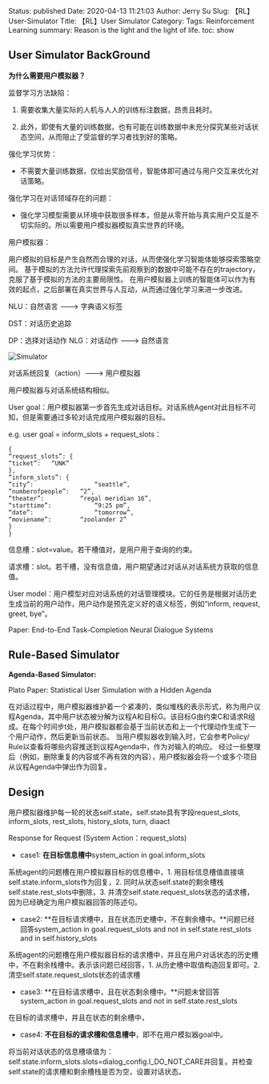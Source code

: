 Status: published
Date: 2020-04-13 11:21:03
Author: Jerry Su
Slug: 【RL】User-Simulator
Title: 【RL】User Simulator
Category: 
Tags: Reinforcement Learning 
summary: Reason is the light and the light of life.
toc: show

## User Simulator BackGround

**为什么需要用户模拟器？**

监督学习方法缺陷：

1. 需要收集大量实际的人机与人人的训练标注数据，昂贵且耗时。

2. 此外，即使有大量的训练数据，也有可能在训练数据中未充分探究某些对话状态空间，从而阻止了受监督的学习者找到好的策略。

强化学习优势：

- 不需要大量训练数据，仅给出奖励信号，智能体即可通过与用户交互来优化对话策略。

强化学习在对话领域存在的问题：

- 强化学习模型需要从环境中获取很多样本，但是从零开始与真实用户交互是不切实际的。所以需要用户模拟器模拟真实世界的环境。

用户模拟器：

用户模拟的目标是产生自然而合理的对话，从而使强化学习智能体能够探索策略空间。 基于模拟的方法允许代理探索先前观察到的数据中可能不存在的trajectory，克服了基于模拟的方法的主要局限性。 在用户模拟器上训练的智能体可以作为有效的起点，之后部署在真实世界与人互动，从而通过强化学习来进一步改进。

NLU：自然语言 ---> 字典语义标签

DST：对话历史追踪

DP：选择对话动作
NLG：对话动作 ---> 自然语言

![Simulator](../images/RL/simulator.jpg)

对话系统回复（action）---> 用户模拟器

用户模拟器与对话系统结构相似。

User goal：用户模拟器第一步首先生成对话目标。对话系统Agent对此目标不可知，但是需要通过多轮对话完成用户模拟器的目标。

e.g.  user goal = inform_slots + request_slots：

```
{ 
“request_slots”: { 
“ticket”: 	“UNK”
},
“inform_slots”: { 
“city”: 				“seattle”, 
“numberofpeople”: 	“2”, 
“theater”: 			“regal meridian 16”, 
“starttime”: 			“9:25 pm”, 
“date”: 				“tomorrow”, 
“moviename”: 		“zoolander 2”
}
}
```
信息槽：slot=value。若干槽值对，是用户用于查询的约束。

请求槽：slot。若干槽，没有信息值，用户期望通过对话从对话系统方获取的信息值。

User model：用户模型对应对话系统的对话管理模块。它的任务是根据对话历史生成当前的用户动作，用户动作是预先定义好的语义标签，例如“inform, request, greet, bye”。

Paper: End-to-End Task-Completion Neural Dialogue Systems

## Rule-Based Simulator

**Agenda-Based Simulator:**

Plato Paper: Statistical User Simulation with a Hidden Agenda

在对话过程中，用户模拟器维护着一个紧凑的，类似堆栈的表示形式，称为用户议程Agenda，其中用户状态被分解为议程A和目标G。该目标G由约束C和请求R组成。在每个时间步t处，用户模拟器都会基于当前状态和上一个代理动作生成下一个用户动作，然后更新当前状态。
当用户模拟器收到输入时，它会参考Policy/ Rule以查看将哪些内容推送到议程Agenda中，作为对输入的响应。 经过一些整理后（例如，删除重复的内容或不再有效的内容），用户模拟器会将一个或多个项目从议程Agenda中弹出作为回复。

## Design
用户模拟器维护每一轮的状态self.state，self.state具有字段request_slots, inform_slots, rest_slots, history_slots, turn, diaact

Response for Request (System Action：request_slots) 

- case1: **在目标信息槽中**system_action in goal.inform_slots

系统agent的问题槽在用户模拟器目标的信息槽中，1. 用目标信息槽值直接填self.state.inform_slots作为回复，2. 同时从状态self.state的剩余槽栈self.state.rest_slots中删除，3. 并清空self.state.request_slots状态的请求槽，因为已经确定为用户模拟器回答的陈述句。

- case2: **在目标请求槽中，且在状态历史槽中，不在剩余槽中。**问题已经回答system_action in goal.request_slots and not in self.state.rest_slots and in self.history_slots

系统agent的问题槽在用户模拟器目标的请求槽中，并且在用户对话状态的历史槽中，不在剩余栈槽中。表示该问题已经回答，1. 从历史槽中取值构造回复即可。2. 清空self.state.request_slots状态的请求槽 

- case3: **在目标请求槽中，且在状态剩余槽中。**问题未曾回答system_action in goal.request_slots and not in self.state.rest_slots 

在目标的请求槽中，并且在状态的剩余槽中，

- case4: **不在目标的请求槽和信息槽中**，即不在用户模拟器goal中。

将当前对话状态的信息槽填值为：self.state.inform_slots.slots=dialog_config.I_DO_NOT_CARE并回复。并检查self.state的请求槽和剩余槽栈是否为空，设置对话状态。
